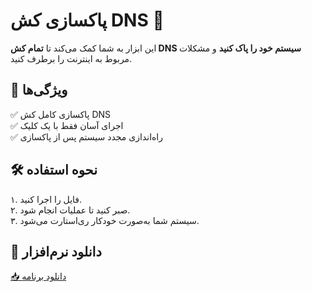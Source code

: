 # پاکسازی کش DNS 🚀

این ابزار به شما کمک می‌کند تا **تمام کش DNS سیستم خود را پاک کنید** و مشکلات مربوط به اینترنت را برطرف کنید.  

## 🎯 ویژگی‌ها  
✅ پاکسازی کامل کش DNS  
✅ اجرای آسان فقط با یک کلیک  
✅ راه‌اندازی مجدد سیستم پس از پاکسازی  

## 🛠 نحوه استفاده  
۱. فایل را اجرا کنید.  
۲. صبر کنید تا عملیات انجام شود.  
۳. سیستم شما به‌صورت خودکار ری‌استارت می‌شود.  

## 🔗 دانلود نرم‌افزار  
[📥 دانلود برنامه]([لینک-نرم‌افزار-شما](https://github.com/PG-Lord/Clear-All-Dns-Cash/archive/refs/heads/master.zip))  
